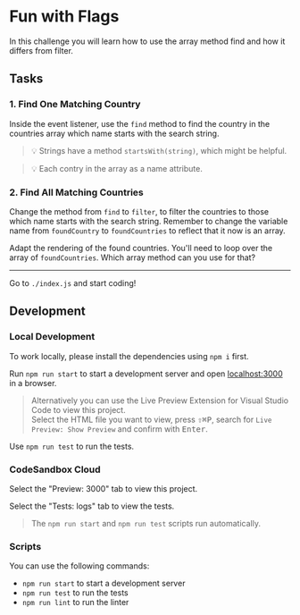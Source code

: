 # Fun with Flags

In this challenge you will learn how to use the array method find and how it differs from filter.

## Tasks

### 1. Find One Matching Country

Inside the event listener, use the `find` method to find the country in the countries array which name starts with the search string.

> 💡 Strings have a method `startsWith(string)`, which might be helpful.

> 💡 Each contry in the array as a name attribute.

### 2. Find All Matching Countries

Change the method from `find` to `filter`, to filter the countries to those which name starts with the search string. Remember to change the variable name from `foundCountry` to `foundCountries` to reflect that it now is an array.

Adapt the rendering of the found countries. You'll need to loop over the array of `foundCountries`. Which array method can you use for that?

---

Go to `./index.js` and start coding!

## Development

### Local Development

To work locally, please install the dependencies using `npm i` first.

Run `npm run start` to start a development server and open [localhost:3000](http://localhost:3000) in a browser.

> Alternatively you can use the Live Preview Extension for Visual Studio Code to view this project.  
> Select the HTML file you want to view, press <kbd>⇧</kbd><kbd>⌘</kbd><kbd>P</kbd>, search for `Live Preview: Show Preview` and confirm with <kbd>Enter</kbd>.

Use `npm run test` to run the tests.

### CodeSandbox Cloud

Select the "Preview: 3000" tab to view this project.

Select the "Tests: logs" tab to view the tests.

> The `npm run start` and `npm run test` scripts run automatically.

### Scripts

You can use the following commands:

- `npm run start` to start a development server
- `npm run test` to run the tests
- `npm run lint` to run the linter
